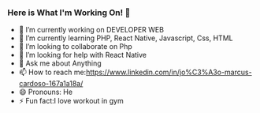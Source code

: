 ### Here is What I'm Working On! 👋
- 🔭 I’m currently working on DEVELOPER WEB
- 🌱 I’m currently learning PHP, React Native, Javascript, Css, HTML
- 👯 I’m looking to collaborate on Php
- 🤔 I’m looking for help with React Native
- 💬 Ask me about Anything
- 📫 How to reach me:https://www.linkedin.com/in/jo%C3%A3o-marcus-cardoso-167a1a18a/
- 😄 Pronouns: He
- ⚡ Fun fact:I love workout in gym
